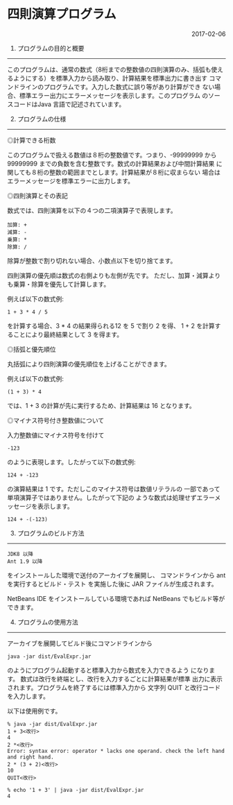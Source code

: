 <h1>四則演算プログラム</h1>

<div align="right">2017-02-06</div>

1) プログラムの目的と概要
-------------------------

このプログラムは、通常の数式（8桁までの整数値の四則演算のみ、括弧も使え
るようにする）を標準入力から読み取り、計算結果を標準出力に書き出す
コマンドラインのプログラムです。入力した数式に誤り等があり計算ができ
ない場合、標準エラー出力にエラーメッセージを表示します。このプログラム
のソースコードはJava 言語で記述されています。

2) プログラムの仕様
-------------------

◎計算できる桁数

このプログラムで扱える数値は８桁の整数値です。つまり、-99999999 から
99999999 までの負数を含む整数です。数式の計算結果および中間計算結果
に関しても８桁の整数の範囲までとします。計算結果が８桁に収まらない
場合はエラーメッセージを標準エラーに出力します。

◎四則演算とその表記

数式では、四則演算を以下の４つの二項演算子で表現します。

    加算: +
    減算: -
    乗算: *
    除算: /

除算が整数で割り切れない場合、小数点以下を切り捨てます。

四則演算の優先順は数式の右側よりも左側が先です。
ただし、加算・減算よりも乗算・除算を優先して計算します。

例えば以下の数式例:

    1 + 3 * 4 / 5

を計算する場合、3 * 4 の結果得られる12  を 5 で割り 2 を得、
1 + 2 を計算することにより最終結果として 3 を得ます。

◎括弧と優先順位

丸括弧により四則演算の優先順位を上げることができます。

例えば以下の数式例:

    (1 + 3) * 4

では、1 + 3 の計算が先に実行するため、計算結果は 16
となります。

◎マイナス符号付き整数値について

入力整数値にマイナス符号を付けて

    -123

のように表現します。したがって以下の数式例:

    124 + -123

の演算結果は 1 です。ただしこのマイナス符号は数値リテラルの
一部であって単項演算子ではありません。したがって下記の
ような数式は処理せずエラーメッセージを表示します。

    124 + -(-123)

3) プログラムのビルド方法
-------------------------

    JDK8 以降
    Ant 1.9 以降

をインストールした環境で送付のアーカイブを展開し、
コマンドラインから ant を実行するとビルド・テスト
を実施した後に JAR ファイルが生成されます。

NetBeans IDE をインストールしている環境であれば
NetBeans でもビルド等ができます。

4) プログラムの使用方法
-----------------------

アーカイブを展開してビルド後にコマンドラインから

    java -jar dist/EvalExpr.jar

のようにプログラム起動すると標準入力から数式を入力できるよう
になります。
数式は改行を終端とし、改行を入力するごとに計算結果が標準
出力に表示されます。プログラムを終了するには標準入力から
文字列 QUIT と改行コードを入力します。

以下は使用例です。

    % java -jar dist/EvalExpr.jar
    1 + 3<改行>
    4
    2 *<改行>
    Error: syntax error: operator * lacks one operand. check the left hand and right hand.
    2 * (3 + 2)<改行>
    10
    QUIT<改行>

    % echo '1 + 3' | java -jar dist/EvalExpr.jar
    4
